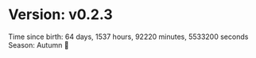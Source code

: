 # Version: v0.2.3
Time since birth: 64 days, 1537 hours, 92220 minutes, 5533200 seconds
Season: Autumn 🍁
